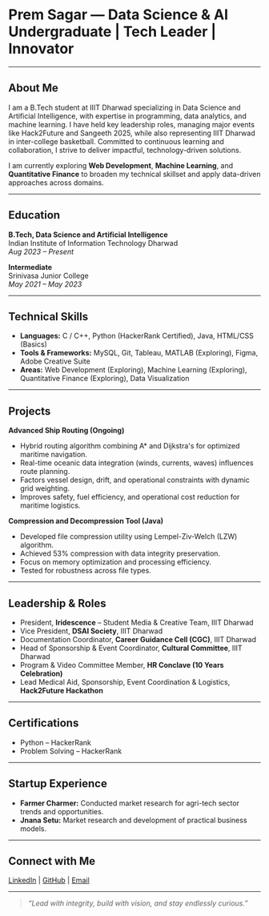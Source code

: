 # Prem Sagar — Data Science & AI Undergraduate | Tech Leader | Innovator

---

## About Me

I am a B.Tech student at IIIT Dharwad specializing in Data Science and Artificial Intelligence, with expertise in programming, data analytics, and machine learning. I have held key leadership roles, managing major events like Hack2Future and Sangeeth 2025, while also representing IIIT Dharwad in inter-college basketball. Committed to continuous learning and collaboration, I strive to deliver impactful, technology-driven solutions.

I am currently exploring **Web Development**, **Machine Learning**, and **Quantitative Finance** to broaden my technical skillset and apply data-driven approaches across domains.

---

## Education

**B.Tech, Data Science and Artificial Intelligence**  
Indian Institute of Information Technology Dharwad  
_Aug 2023 – Present_

**Intermediate**  
Srinivasa Junior College  
_May 2021 – May 2023_

---

## Technical Skills

- **Languages:** C / C++, Python (HackerRank Certified), Java, HTML/CSS (Basics)  
- **Tools & Frameworks:** MySQL, Git, Tableau, MATLAB (Exploring), Figma, Adobe Creative Suite  
- **Areas:** Web Development (Exploring), Machine Learning (Exploring), Quantitative Finance (Exploring), Data Visualization

---

## Projects

**Advanced Ship Routing (Ongoing)**  
- Hybrid routing algorithm combining A* and Dijkstra's for optimized maritime navigation.  
- Real-time oceanic data integration (winds, currents, waves) influences route planning.  
- Factors vessel design, drift, and operational constraints with dynamic grid weighting.  
- Improves safety, fuel efficiency, and operational cost reduction for maritime logistics.

**Compression and Decompression Tool (Java)**  
- Developed file compression utility using Lempel-Ziv-Welch (LZW) algorithm.  
- Achieved 53% compression with data integrity preservation.  
- Focus on memory optimization and processing efficiency.  
- Tested for robustness across file types.

---

## Leadership & Roles

- President, **Iridescence** – Student Media & Creative Team, IIIT Dharwad  
- Vice President, **DSAI Society**, IIIT Dharwad  
- Documentation Coordinator, **Career Guidance Cell (CGC)**, IIIT Dharwad  
- Head of Sponsorship & Event Coordinator, **Cultural Committee**, IIIT Dharwad  
- Program & Video Committee Member, **HR Conclave (10 Years Celebration)**  
- Lead Medical Aid, Sponsorship, Event Coordination & Logistics, **Hack2Future Hackathon**

---

## Certifications

- Python – HackerRank  
- Problem Solving – HackerRank

---

## Startup Experience

- **Farmer Charmer:** Conducted market research for agri-tech sector trends and opportunities.  
- **Jnana Setu:** Market research and development of practical business models.

---

## Connect with Me

[LinkedIn](https://www.linkedin.com/in/prem-sagar-t-k/) | [GitHub](https://github.com/your-github-link) | [Email](mailto:premsagartk@gmail.com)

---

> _“Lead with integrity, build with vision, and stay endlessly curious.”_
